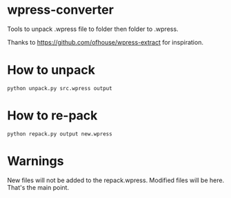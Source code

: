 # wpress-converter
Tools to unpack .wpress file to folder then folder to .wpress. 

Thanks to https://github.com/ofhouse/wpress-extract for inspiration.

# How to unpack
```
python unpack.py src.wpress output
```

# How to re-pack
```
python repack.py output new.wpress
```

# Warnings
New files will not be added to the repack.wpress. Modified files will be here. That's the main point. 